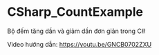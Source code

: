 # CSharp_CountExample
Bộ đếm tăng dần và giảm dần đơn giản trong C#

Video hướng dẫn: https://youtu.be/GNCB0702ZXU
